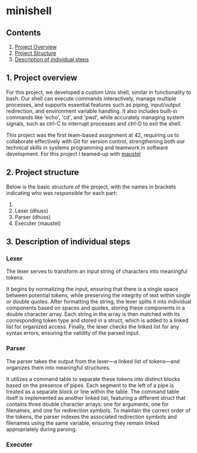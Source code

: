# minishell

## Contents

1. [Project Overview](#1-Project-overview)
2. [Project Structure](#2-Project-Structure)
3. [Description of individual steps](#3-Description-of-individual-steps)

## 1. Project overview

For this project, we developed a custom Unix shell, similar in functionality to bash. Our shell can execute commands interactively, manage multiple processes, and supports essential features such as piping, input/output redirection, and environment variable handling. It also includes built-in commands like 'echo', 'cd', and 'pwd', while accurately managing system signals, such as ctrl-C to interrupt processes and ctrl-D to exit the shell.

This project was the first team-based assignment at 42, requiring us to collaborate effectively with Git for version control, strengthening both our technical skills in systems programming and teamwork in software development. For this project I teamed-up with [maustel](https://github.com/maustel)

## 2. Project structure

Below is the basic structure of the project, with the names in brackets indicating who was responsible for each part:

1. 
2. Lexer (dhuss)
3. Parser (dhuss)
4. Executer (maustel)

## 3. Description of individual steps

### Lexer

The lexer serves to transform an input string of characters into meaningful tokens. 

It begins by normalizing the input, ensuring that there is a single space between potential tokens, while preserving the integrity of text within single or double quotes. After formatting the string, the lexer splits it into individual components based on spaces and quotes, storing these components in a double character array. Each string in the array is then matched with its corresponding token type and stored in a struct, which is added to a linked list for organized access. Finally, the lexer checks the linked list for any syntax errors, ensuring the validity of the parsed input.

### Parser

The parser takes the output from the lexer—a linked list of tokens—and organizes them into meaningful structures. 

It utilizes a command table to separate these tokens into distinct blocks based on the presence of pipes. Each segment to the left of a pipe is treated as a separate block or line within the table. The command table itself is implemented as another linked list, featuring a different struct that contains three double character arrays: one for arguments, one for filenames, and one for redirection symbols. To maintain the correct order of the tokens, the parser indexes the associated redirection symbols and filenames using the same variable, ensuring they remain linked appropriately during parsing.

### Executer
